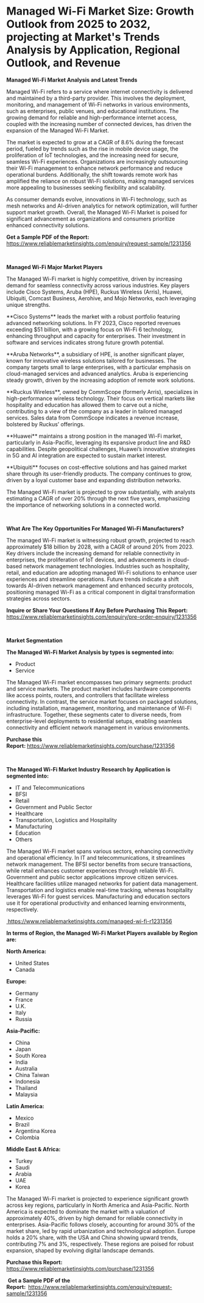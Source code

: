 <p><h1>Managed Wi-Fi Market Size: Growth Outlook from 2025 to 2032, projecting at Market's Trends Analysis by Application, Regional Outlook, and Revenue</h1></p><p><strong>Managed Wi-Fi Market Analysis and Latest Trends</strong></p>
<p><p>Managed Wi-Fi refers to a service where internet connectivity is delivered and maintained by a third-party provider. This involves the deployment, monitoring, and management of Wi-Fi networks in various environments, such as enterprises, public venues, and educational institutions. The growing demand for reliable and high-performance internet access, coupled with the increasing number of connected devices, has driven the expansion of the Managed Wi-Fi Market.</p><p>The market is expected to grow at a CAGR of 8.6% during the forecast period, fueled by trends such as the rise in mobile device usage, the proliferation of IoT technologies, and the increasing need for secure, seamless Wi-Fi experiences. Organizations are increasingly outsourcing their Wi-Fi management to enhance network performance and reduce operational burdens. Additionally, the shift towards remote work has amplified the reliance on robust Wi-Fi solutions, making managed services more appealing to businesses seeking flexibility and scalability.</p><p>As consumer demands evolve, innovations in Wi-Fi technology, such as mesh networks and AI-driven analytics for network optimization, will further support market growth. Overall, the Managed Wi-Fi Market is poised for significant advancement as organizations and consumers prioritize enhanced connectivity solutions.</p></p>
<p><strong>Get a Sample PDF of the Report:&nbsp;</strong> <a href="https://www.reliablemarketinsights.com/enquiry/request-sample/1231356?utm_campaign=2717&utm_medium=2&utm_source=Github&utm_content=ia&utm_term=20042025&utm_id=managed-wi-fi">https://www.reliablemarketinsights.com/enquiry/request-sample/1231356</a></p>
<p>&nbsp;</p>
<p><strong>Managed Wi-Fi Major Market Players</strong></p>
<p><p>The Managed Wi-Fi market is highly competitive, driven by increasing demand for seamless connectivity across various industries. Key players include Cisco Systems, Aruba (HPE), Ruckus Wireless (Arris), Huawei, Ubiquiti, Comcast Business, Aerohive, and Mojo Networks, each leveraging unique strengths.</p><p>**Cisco Systems** leads the market with a robust portfolio featuring advanced networking solutions. In FY 2023, Cisco reported revenues exceeding $51 billion, with a growing focus on Wi-Fi 6 technology, enhancing throughput and capacity for enterprises. Their investment in software and services indicates strong future growth potential.</p><p>**Aruba Networks**, a subsidiary of HPE, is another significant player, known for innovative wireless solutions tailored for businesses. The company targets small to large enterprises, with a particular emphasis on cloud-managed services and advanced analytics. Aruba is experiencing steady growth, driven by the increasing adoption of remote work solutions.</p><p>**Ruckus Wireless**, owned by CommScope (formerly Arris), specializes in high-performance wireless technology. Their focus on vertical markets like hospitality and education has allowed them to carve out a niche, contributing to a view of the company as a leader in tailored managed services. Sales data from CommScope indicates a revenue increase, bolstered by Ruckus’ offerings.</p><p>**Huawei** maintains a strong position in the managed Wi-Fi market, particularly in Asia-Pacific, leveraging its expansive product line and R&D capabilities. Despite geopolitical challenges, Huawei’s innovative strategies in 5G and AI integration are expected to sustain market interest.</p><p>**Ubiquiti** focuses on cost-effective solutions and has gained market share through its user-friendly products. The company continues to grow, driven by a loyal customer base and expanding distribution networks.</p><p>The Managed Wi-Fi market is projected to grow substantially, with analysts estimating a CAGR of over 20% through the next five years, emphasizing the importance of networking solutions in a connected world.</p></p>
<p>&nbsp;</p>
<p><strong>What Are The Key Opportunities For Managed Wi-Fi Manufacturers?</strong></p>
<p><p>The managed Wi-Fi market is witnessing robust growth, projected to reach approximately $18 billion by 2028, with a CAGR of around 20% from 2023. Key drivers include the increasing demand for reliable connectivity in enterprises, the proliferation of IoT devices, and advancements in cloud-based network management technologies. Industries such as hospitality, retail, and education are adopting managed Wi-Fi solutions to enhance user experiences and streamline operations. Future trends indicate a shift towards AI-driven network management and enhanced security protocols, positioning managed Wi-Fi as a critical component in digital transformation strategies across sectors.</p></p>
<p><strong>Inquire or Share Your Questions If Any Before Purchasing This Report:</strong> <a href="https://www.reliablemarketinsights.com/enquiry/pre-order-enquiry/1231356?utm_campaign=2717&utm_medium=2&utm_source=Github&utm_content=ia&utm_term=20042025&utm_id=managed-wi-fi">https://www.reliablemarketinsights.com/enquiry/pre-order-enquiry/1231356</a></p>
<p>&nbsp;</p>
<p><strong>Market Segmentation</strong></p>
<p><strong>The Managed Wi-Fi Market Analysis by types is segmented into:</strong></p>
<p><ul><li>Product</li><li>Service</li></ul></p>
<p><p>The Managed Wi-Fi market encompasses two primary segments: product and service markets. The product market includes hardware components like access points, routers, and controllers that facilitate wireless connectivity. In contrast, the service market focuses on packaged solutions, including installation, management, monitoring, and maintenance of Wi-Fi infrastructure. Together, these segments cater to diverse needs, from enterprise-level deployments to residential setups, enabling seamless connectivity and efficient network management in various environments.</p></p>
<p><strong>Purchase this Report:&nbsp;</strong><a href="https://www.reliablemarketinsights.com/purchase/1231356?utm_campaign=2717&utm_medium=2&utm_source=Github&utm_content=ia&utm_term=20042025&utm_id=managed-wi-fi">https://www.reliablemarketinsights.com/purchase/1231356</a></p>
<p>&nbsp;</p>
<p><strong>The Managed Wi-Fi Market Industry Research by Application is segmented into:</strong></p>
<p><ul><li>IT and Telecommunications</li><li>BFSI</li><li>Retail</li><li>Government and Public Sector</li><li>Healthcare</li><li>Transportation, Logistics and Hospitality</li><li>Manufacturing</li><li>Education</li><li>Others</li></ul></p>
<p><p>The Managed Wi-Fi market spans various sectors, enhancing connectivity and operational efficiency. In IT and telecommunications, it streamlines network management. The BFSI sector benefits from secure transactions, while retail enhances customer experiences through reliable Wi-Fi. Government and public sector applications improve citizen services. Healthcare facilities utilize managed networks for patient data management. Transportation and logistics enable real-time tracking, whereas hospitality leverages Wi-Fi for guest services. Manufacturing and education sectors use it for operational productivity and enhanced learning environments, respectively.</p></p>
<p><a href="https://www.reliablemarketinsights.com/managed-wi-fi-r1231356?utm_campaign=2717&utm_medium=2&utm_source=Github&utm_content=ia&utm_term=20042025&utm_id=managed-wi-fi">&nbsp;https://www.reliablemarketinsights.com/managed-wi-fi-r1231356</a></p>
<p><strong>In terms of Region, the Managed Wi-Fi Market Players available by Region are:</strong></p>
<p>
    <p> <strong> North America: </strong>
        <ul>
            <li>United States</li>
            <li>Canada</li>
        </ul>
        </p> 
    <p> <strong> Europe: </strong>
        <ul>
            <li>Germany</li>
            <li>France</li>
            <li>U.K.</li>
            <li>Italy</li>
            <li>Russia</li>
        </ul>
        </p> 
    <p> <strong> Asia-Pacific: </strong>
        <ul>
            <li>China</li>
            <li>Japan</li>
            <li>South Korea</li>
            <li>India</li>
            <li>Australia</li>
            <li>China Taiwan</li>
            <li>Indonesia</li>
            <li>Thailand</li>
            <li>Malaysia</li>
        </ul>
        </p> 
    <p> <strong> Latin America: </strong>
        <ul>
            <li>Mexico</li>
            <li>Brazil</li>
            <li>Argentina Korea</li>
            <li>Colombia</li>
        </ul>
        </p> 
    <p> <strong> Middle East & Africa: </strong>
        <ul>
            <li>Turkey</li>
            <li>Saudi</li>
            <li>Arabia</li>
            <li>UAE</li>
            <li>Korea</li>
        </ul>
    </p>
    </p>
<p><p>The Managed Wi-Fi market is projected to experience significant growth across key regions, particularly in North America and Asia-Pacific. North America is expected to dominate the market with a valuation of approximately 40%, driven by high demand for reliable connectivity in enterprises. Asia-Pacific follows closely, accounting for around 30% of the market share, led by rapid urbanization and technological adoption. Europe holds a 20% share, with the USA and China showing upward trends, contributing 7% and 3%, respectively. These regions are poised for robust expansion, shaped by evolving digital landscape demands.</p></p>
<p><strong>Purchase this Report: </strong><a href="https://www.reliablemarketinsights.com/purchase/1231356?utm_campaign=2717&utm_medium=2&utm_source=Github&utm_content=ia&utm_term=20042025&utm_id=managed-wi-fi">https://www.reliablemarketinsights.com/purchase/1231356</a></p>
<p>&nbsp;<strong>Get a Sample PDF of the Report:&nbsp;&nbsp;</strong><a href="https://www.reliablemarketinsights.com/enquiry/request-sample/1231356?utm_campaign=2717&utm_medium=2&utm_source=Github&utm_content=ia&utm_term=20042025&utm_id=managed-wi-fi">https://www.reliablemarketinsights.com/enquiry/request-sample/1231356</a></p>
<p><strong></strong></p>
<p><p></p><p></p><p></p></p>
